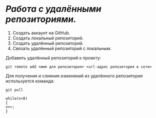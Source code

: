 # ***Работа с удалёнными репозиториями.***
1. Создать аккаунт на GitHub.
2. Создать локальный репозиторий.
3. Создать удалённый репозиторий.
4. Связать удалённый репозиторий с локальным.

Добавить удалённый репозиторий к проекту:
```
git remote add <имя для репозитория> <url-адрес репозитория в сети>
```
Для получения и слияния изменений из удалённого репозитория используется команда:
```
git pull
```
```
while(n<0)
{
n++;
}
```
